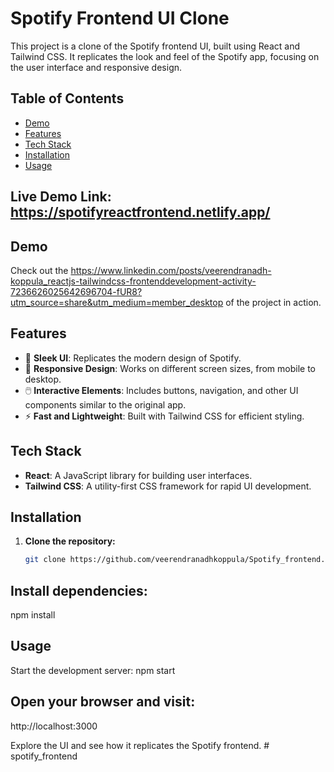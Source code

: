 # Spotify Frontend UI Clone

This project is a clone of the Spotify frontend UI, built using React and Tailwind CSS. It replicates the look and feel of the Spotify app, focusing on the user interface and responsive design.

## Table of Contents
- [Demo](#demo)
- [Features](#features)
- [Tech Stack](#tech-stack)
- [Installation](#installation)
- [Usage](#usage)

## Live Demo Link:  https://spotifyreactfrontend.netlify.app/

## Demo
Check out the https://www.linkedin.com/posts/veerendranadh-koppula_reactjs-tailwindcss-frontenddevelopment-activity-7236626025642696704-fUR8?utm_source=share&utm_medium=member_desktop of the project in action.

## Features
- 🎨 **Sleek UI**: Replicates the modern design of Spotify.
- 📱 **Responsive Design**: Works on different screen sizes, from mobile to desktop.
- 🖱️ **Interactive Elements**: Includes buttons, navigation, and other UI components similar to the original app.
- ⚡ **Fast and Lightweight**: Built with Tailwind CSS for efficient styling.

## Tech Stack
- **React**: A JavaScript library for building user interfaces.
- **Tailwind CSS**: A utility-first CSS framework for rapid UI development.

## Installation

1. **Clone the repository:**
   ```bash
   git clone https://github.com/veerendranadhkoppula/Spotify_frontend.git
## Install dependencies:
npm install

## Usage
Start the development server:
npm start

## Open your browser and visit:
http://localhost:3000

Explore the UI and see how it replicates the Spotify frontend.
#   s p o t i f y _ f r o n t e n d  
 
